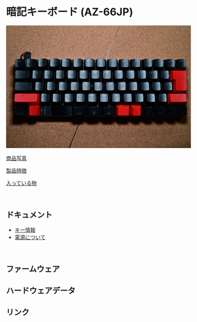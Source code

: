 # 暗記キーボード (AZ-66JP)

![AZ-66JP](/images/az66jp/az66jp.jpg)


[商品写真](/docs/az66jp/photos/)

[製品特徴](/docs/az66jp/features/)

[入っている物](/docs/az66jp/builtin_parts/)

<br>


## ドキュメント

- [キー情報](/docs/az66jp/keydata/)
- [電源について](/docs/az66jp/power_line/)

<br>


## ファームウェア


## ハードウェアデータ


## リンク


